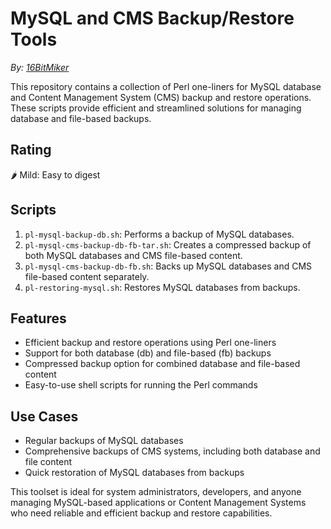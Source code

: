 # MySQL and CMS Backup/Restore Tools

*By: [16BitMiker](https://github.com/16BitMiker)* 

This repository contains a collection of Perl one-liners for MySQL database and Content Management System (CMS) backup and restore operations. These scripts provide efficient and streamlined solutions for managing database and file-based backups.

## Rating

🌶️ Mild: Easy to digest

## Scripts

1. `pl-mysql-backup-db.sh`: Performs a backup of MySQL databases.
2. `pl-mysql-cms-backup-db-fb-tar.sh`: Creates a compressed backup of both MySQL databases and CMS file-based content.
3. `pl-mysql-cms-backup-db-fb.sh`: Backs up MySQL databases and CMS file-based content separately.
4. `pl-restoring-mysql.sh`: Restores MySQL databases from backups.

## Features

- Efficient backup and restore operations using Perl one-liners
- Support for both database (db) and file-based (fb) backups
- Compressed backup option for combined database and file-based content
- Easy-to-use shell scripts for running the Perl commands

## Use Cases

- Regular backups of MySQL databases
- Comprehensive backups of CMS systems, including both database and file content
- Quick restoration of MySQL databases from backups

This toolset is ideal for system administrators, developers, and anyone managing MySQL-based applications or Content Management Systems who need reliable and efficient backup and restore capabilities.
